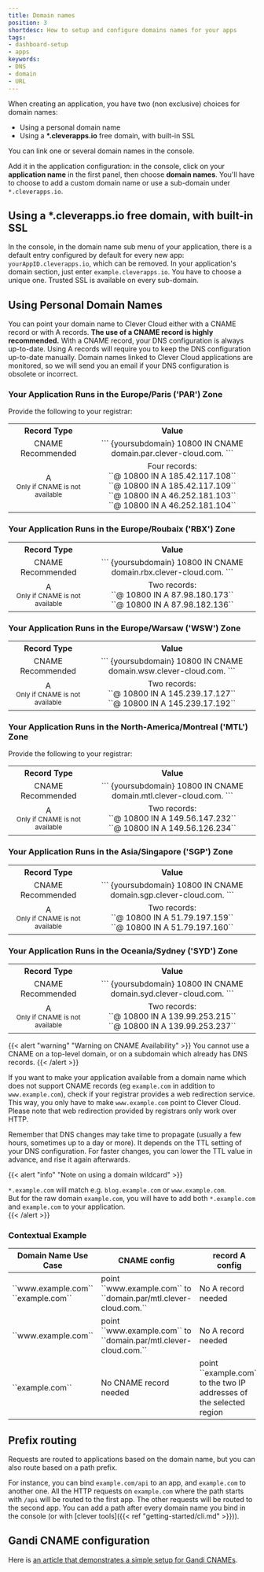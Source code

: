 ```yaml
---
title: Domain names
position: 3
shortdesc: How to setup and configure domains names for your apps
tags:
- dashboard-setup
- apps
keywords:
- DNS
- domain
- URL
---
```


When creating an application, you have two (non exclusive) choices for domain names:

* Using a personal domain name
* Using a **\*.cleverapps.io** free domain, with built-in SSL

You can link one or several domain names in the console.

Add it in the application configuration: in the console, click on your **application name** in the first panel, then choose **domain names**. You'll have to choose to add a custom domain name or use a sub-domain under ``*.cleverapps.io``.

## Using a **\*.cleverapps.io** free domain, with built-in SSL

In the console, in the domain name sub menu of your application, there is a default entry configured by default for every new app: ``yourAppID.cleverapps.io``, which can be removed.
In your application's domain section, just enter ``example.cleverapps.io``. You have to choose a unique one. Trusted SSL is available on every sub-domain.


## Using Personal Domain Names

You can point your domain name to Clever Cloud either with a CNAME record or with A records. **The use of a CNAME record is highly recommended.**
With a CNAME record, your DNS configuration is always up-to-date.
Using A records will require you to keep the DNS configuration up-to-date manually.
Domain names linked to Clever Cloud applications are monitored, so we will send you an email if your DNS configuration is obsolete or incorrect.


### Your Application Runs in the Europe/Paris ('PAR') Zone

Provide the following to your registrar:

<table class="table table-bordered" style="text-align:center">
  <tr>
    <th><center>Record Type</center></th>
    <th><center>Value</center></th>
  </tr>
  <tr>
    <td>CNAME <div><span class="label label-success">Recommended</span></div></td>
    <td>
    ```
    {yoursubdomain} 10800 IN CNAME domain.par.clever-cloud.com.
    ```
    </td>
  </tr>
  <tr>
    <td>A<div><small>Only if CNAME is not available</small></div></td>
    <td>Four records:<br>
    ``@ 10800 IN A 185.42.117.108``<br>
    ``@ 10800 IN A 185.42.117.109``<br>
    ``@ 10800 IN A 46.252.181.103``<br>
    ``@ 10800 IN A 46.252.181.104``
    </td>
  </tr>
</table>

### Your Application Runs in the Europe/Roubaix ('RBX') Zone

<table class="table table-bordered" style="text-align:center">
  <tr>
    <th><center>Record Type</center></th>
    <th><center>Value</center></th>
  </tr>
  <tr>
    <td>CNAME <div><span class="label label-success">Recommended</span></div></td>
    <td>
    ```
    {yoursubdomain} 10800 IN CNAME domain.rbx.clever-cloud.com.
    ```
    </td>
  </tr>
  <tr>
    <td>A<div><small>Only if CNAME is not available</small></div></td>
    <td>Two records:<br>
    ``@ 10800 IN A 87.98.180.173``<br>
    ``@ 10800 IN A 87.98.182.136``
    </td>
  </tr>
</table>

### Your Application Runs in the Europe/Warsaw ('WSW') Zone

<table class="table table-bordered" style="text-align:center">
  <tr>
    <th><center>Record Type</center></th>
    <th><center>Value</center></th>
  </tr>
  <tr>
    <td>CNAME <div><span class="label label-success">Recommended</span></div></td>
    <td>
    ```
    {yoursubdomain} 10800 IN CNAME domain.wsw.clever-cloud.com.
    ```
    </td>
  </tr>
  <tr>
    <td>A<div><small>Only if CNAME is not available</small></div></td>
    <td>Two records:<br>
    ``@ 10800 IN A 145.239.17.127``<br>
    ``@ 10800 IN A 145.239.17.192``
    </td>
  </tr>
</table>

### Your Application Runs in the North-America/Montreal ('MTL') Zone

Provide the following to your registrar:

<table class="table table-bordered" style="text-align:center">
  <tr>
    <th><center>Record Type</center></th>
    <th><center>Value</center></th>
  </tr>
  <tr>
    <td>CNAME <div><span class="label label-success">Recommended</span></div></td>
    <td>
    ```
    {yoursubdomain} 10800 IN CNAME domain.mtl.clever-cloud.com.
    ```
    </td>
  </tr>
  <tr>
    <td>A<div><small>Only if CNAME is not available</small></div></td>
    <td>Two records:<br>
    ``@ 10800 IN A 149.56.147.232``<br>
    ``@ 10800 IN A 149.56.126.234``<br>
    </td>
  </tr>
</table>

### Your Application Runs in the Asia/Singapore ('SGP') Zone

<table class="table table-bordered" style="text-align:center">
  <tr>
    <th><center>Record Type</center></th>
    <th><center>Value</center></th>
  </tr>
  <tr>
    <td>CNAME <div><span class="label label-success">Recommended</span></div></td>
    <td>
    ```
    {yoursubdomain} 10800 IN CNAME domain.sgp.clever-cloud.com.
    ```
    </td>
  </tr>
  <tr>
    <td>A<div><small>Only if CNAME is not available</small></div></td>
    <td>Two records:<br>
    ``@ 10800 IN A 51.79.197.159``<br>
    ``@ 10800 IN A 51.79.197.160``
    </td>
  </tr>
</table>

### Your Application Runs in the Oceania/Sydney ('SYD') Zone

<table class="table table-bordered" style="text-align:center">
  <tr>
    <th><center>Record Type</center></th>
    <th><center>Value</center></th>
  </tr>
  <tr>
    <td>CNAME <div><span class="label label-success">Recommended</span></div></td>
    <td>
    ```
    {yoursubdomain} 10800 IN CNAME domain.syd.clever-cloud.com.
    ```
    </td>
  </tr>
  <tr>
    <td>A<div><small>Only if CNAME is not available</small></div></td>
    <td>Two records:<br>
    ``@ 10800 IN A 139.99.253.215``<br>
    ``@ 10800 IN A 139.99.253.237``
    </td>
  </tr>
</table>

{{< alert "warning" "Warning on CNAME Availability" >}}
    You cannot use a CNAME  on a top-level domain, or on a subdomain which already has DNS records.
{{< /alert >}}


If you want to make your application available from a domain name which does not support CNAME records (eg ``example.com`` in addition to ``www.example.com``), check if your registrar provides a web redirection service. This way, you only have to make ``www.example.com`` point to Clever Cloud. Please note that web redirection provided by registrars only work over HTTP.

Remember that DNS changes may take time to propagate (usually a few hours, sometimes up to a day or more). It depends on the TTL setting of your DNS configuration. For faster changes, you can lower the TTL value in advance, and rise it again afterwards.

{{< alert "info" "Note on using a domain wildcard" >}}
    <div>
      ``*.example.com`` will match e.g. ``blog.example.com`` or ``www.example.com``.
    </div>
    <div> But for the raw domain ``example.com``, you will have to add both ``*.example.com`` and ``example.com`` to your application.</div>
{{< /alert >}}
<br>

### Contextual Example

<table class="table table-striped">
  <thead>
    <tr>
      <th>Domain Name Use Case</th> <th>CNAME config</th> <th>record A config</th> <th>Web redirections</th>
    </tr>
  </thead>
  <tboby>
    <tr>
      <td>``www.example.com`` <br> ``example.com``</td>
      <td> point ``www.example.com`` to ``domain.par/mtl.clever-cloud.com.``</td>
      <td>No A record needed</td>
      <td>Redirect ``example.com`` to ``www.example.com`` </td>
    </tr>
    <tr>
      <td>``www.example.com``</td>
      <td> point ``www.example.com`` to ``domain.par/mtl.clever-cloud.com.``</td>
      <td>No A record needed</td>
      <td>No redirect needed</td>
    </tr>
    <tr>
      <td>``example.com``</td>
      <td>No CNAME record needed</td>
      <td>point ``example.com`` to the two IP addresses of the selected region</td>
      <td>No redirect needed</td>
    </tr>
  </tboby>
</table>

## Prefix routing

Requests are routed to applications based on the domain name, but you can also route based
on a path prefix.

For instance, you can bind `example.com/api` to an app, and `example.com` to another one.
All the HTTP requests on `example.com` where the path starts with `/api` will be routed to
the first app. The other requests will be routed to the second app. You can add a path after every domain name you bind in the console (or with [clever tools]({{< ref "getting-started/cli.md" >}})).

## Gandi CNAME configuration

Here is <a href="https://blog.clever-cloud.com/blog/features/2019/03/05/gandi-domain-on-clever-cloud/" target="_blank">an article that demonstrates a simple setup for Gandi CNAMEs</a>.